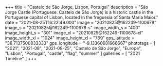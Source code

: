 +++
title = "Castelo de São Jorge, Lisbon, Portugal"
description = "São Jorge Castle (Portuguese: Castelo de São Jorge) is a historic castle in the Portuguese capital of Lisbon, located in the freguesia of Santa Maria Maior."
date = "2021-08-25T16:22:49.000"
image = "20210825@162249-1100678"
image_s = "20210825@162249-1100678-s"
image_width_s = "400"
image_height_s = "301"
image_xl = "20210825@162249-1100678-xl"
image_width_xl = "1024"
image_height_xl = "769"
gps_latitude = "38.7137500833333"
gps_longitude = "-9.13360681666667"
phototags = [ "2021", "2021-08", "2021-08-25", "Castelo de São Jorge", "Europe", "Lisbon", "Portugal", "castle", "flag", "summer" ]
galleries = [ "2021 Timeline" ]
+++

